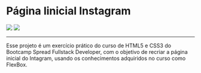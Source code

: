 # Página Iinicial Instagram
<img src="https://img.shields.io/badge/Status-Em%20Desenvolvimento-9cf"> <img src="https://img.shields.io/badge/License-MIT%20License-impotant">

<hr>
<p>Esse projeto é um exercício prático do curso de HTML5 e CSS3 do Bootcamp Spread Fullstack Developer, com o objetivo de recriar a página inicial do Intagram, usando os conhecimentos adquiridos no curso como FlexBox.</p>
